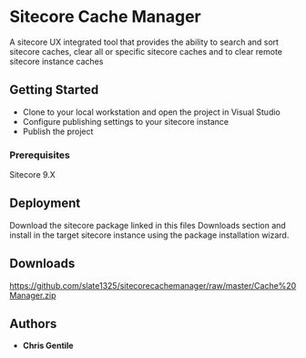 # Sitecore Cache Manager

A sitecore UX integrated tool that provides the ability to search and 
sort sitecore caches, clear all or specific sitecore caches and to clear 
remote sitecore instance caches

## Getting Started

* Clone to your local workstation and open the project in Visual Studio
* Configure publishing settings to your sitecore instance
* Publish the project

### Prerequisites

Sitecore 9.X

## Deployment

Download the sitecore package linked in this files Downloads section and 
install in the target sitecore instance using the package installation wizard.

## Downloads
https://github.com/slate1325/sitecorecachemanager/raw/master/Cache%20Manager.zip

## Authors

* **Chris Gentile**
